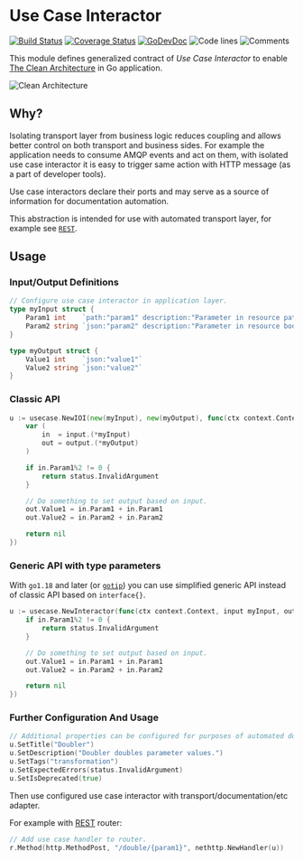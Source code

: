 # Use Case Interactor

[![Build Status](https://github.com/swaggest/usecase/workflows/test-unit/badge.svg)](https://github.com/swaggest/usecase/actions?query=branch%3Amaster+workflow%3Atest-unit)
[![Coverage Status](https://codecov.io/gh/swaggest/usecase/branch/master/graph/badge.svg)](https://codecov.io/gh/swaggest/usecase)
[![GoDevDoc](https://img.shields.io/badge/dev-doc-00ADD8?logo=go)](https://pkg.go.dev/github.com/swaggest/usecase)
![Code lines](https://sloc.xyz/github/swaggest/usecase/?category=code)
![Comments](https://sloc.xyz/github/swaggest/usecase/?category=comments)

This module defines generalized contract of *Use Case Interactor* to enable 
[The Clean Architecture](https://blog.cleancoder.com/uncle-bob/2012/08/13/the-clean-architecture.html) 
in Go application.

![Clean Architecture](https://blog.cleancoder.com/uncle-bob/images/2012-08-13-the-clean-architecture/CleanArchitecture.jpg)

## Why?

Isolating transport layer from business logic reduces coupling and allows better control on both transport and business 
sides. For example the application needs to consume AMQP events and act on them, with isolated use case interactor it is 
easy to trigger same action with HTTP message (as a part of developer tools).

Use case interactors declare their ports and may serve as a source of information for documentation automation.

This abstraction is intended for use with automated transport layer, for example see [`REST`](https://github.com/swaggest/rest).

## Usage

### Input/Output Definitions

```go
// Configure use case interactor in application layer.
type myInput struct {
    Param1 int    `path:"param1" description:"Parameter in resource path." multipleOf:"2"`
    Param2 string `json:"param2" description:"Parameter in resource body."`
}

type myOutput struct {
    Value1 int    `json:"value1"`
    Value2 string `json:"value2"`
}

```
### Classic API

```go
u := usecase.NewIOI(new(myInput), new(myOutput), func(ctx context.Context, input, output interface{}) error {
    var (
        in  = input.(*myInput)
        out = output.(*myOutput)
    )

    if in.Param1%2 != 0 {
        return status.InvalidArgument
    }

    // Do something to set output based on input.
    out.Value1 = in.Param1 + in.Param1
    out.Value2 = in.Param2 + in.Param2

    return nil
})

```

### Generic API with type parameters

With `go1.18` and later (or [`gotip`](https://pkg.go.dev/golang.org/dl/gotip)) you can use simplified generic API instead 
of classic API based on `interface{}`.

```go
u := usecase.NewInteractor(func(ctx context.Context, input myInput, output *myOutput) error {
    if in.Param1%2 != 0 {
        return status.InvalidArgument
    }

    // Do something to set output based on input.
    out.Value1 = in.Param1 + in.Param1
    out.Value2 = in.Param2 + in.Param2

    return nil
})
```

### Further Configuration And Usage

```go
// Additional properties can be configured for purposes of automated documentation.
u.SetTitle("Doubler")
u.SetDescription("Doubler doubles parameter values.")
u.SetTags("transformation")
u.SetExpectedErrors(status.InvalidArgument)
u.SetIsDeprecated(true)
```

Then use configured use case interactor with transport/documentation/etc adapter.

For example with [REST](https://github.com/swaggest/rest/blob/v0.1.18/_examples/basic/main.go#L95-L96) router:
```go
// Add use case handler to router.
r.Method(http.MethodPost, "/double/{param1}", nethttp.NewHandler(u))
```